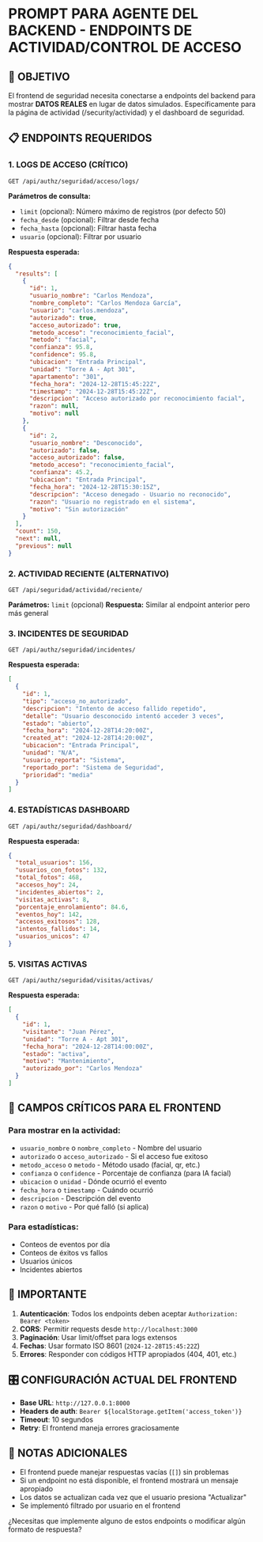 # PROMPT PARA AGENTE DEL BACKEND - ENDPOINTS DE ACTIVIDAD/CONTROL DE ACCESO

## 🎯 OBJETIVO
El frontend de seguridad necesita conectarse a endpoints del backend para mostrar **DATOS REALES** en lugar de datos simulados. Específicamente para la página de actividad (/security/actividad) y el dashboard de seguridad.

## 📋 ENDPOINTS REQUERIDOS

### 1. **LOGS DE ACCESO (CRÍTICO)**
```
GET /api/authz/seguridad/acceso/logs/
```
**Parámetros de consulta:**
- `limit` (opcional): Número máximo de registros (por defecto 50)
- `fecha_desde` (opcional): Filtrar desde fecha
- `fecha_hasta` (opcional): Filtrar hasta fecha
- `usuario` (opcional): Filtrar por usuario

**Respuesta esperada:**
```json
{
  "results": [
    {
      "id": 1,
      "usuario_nombre": "Carlos Mendoza",
      "nombre_completo": "Carlos Mendoza García",
      "usuario": "carlos.mendoza",
      "autorizado": true,
      "acceso_autorizado": true,
      "metodo_acceso": "reconocimiento_facial",
      "metodo": "facial",
      "confianza": 95.8,
      "confidence": 95.8,
      "ubicacion": "Entrada Principal",
      "unidad": "Torre A - Apt 301",
      "apartamento": "301",
      "fecha_hora": "2024-12-28T15:45:22Z",
      "timestamp": "2024-12-28T15:45:22Z",
      "descripcion": "Acceso autorizado por reconocimiento facial",
      "razon": null,
      "motivo": null
    },
    {
      "id": 2,
      "usuario_nombre": "Desconocido",
      "autorizado": false,
      "acceso_autorizado": false,
      "metodo_acceso": "reconocimiento_facial",
      "confianza": 45.2,
      "ubicacion": "Entrada Principal",
      "fecha_hora": "2024-12-28T15:30:15Z",
      "descripcion": "Acceso denegado - Usuario no reconocido",
      "razon": "Usuario no registrado en el sistema",
      "motivo": "Sin autorización"
    }
  ],
  "count": 150,
  "next": null,
  "previous": null
}
```

### 2. **ACTIVIDAD RECIENTE (ALTERNATIVO)**
```
GET /api/seguridad/actividad/reciente/
```
**Parámetros:** `limit` (opcional)
**Respuesta:** Similar al endpoint anterior pero más general

### 3. **INCIDENTES DE SEGURIDAD**
```
GET /api/authz/seguridad/incidentes/
```
**Respuesta esperada:**
```json
[
  {
    "id": 1,
    "tipo": "acceso_no_autorizado",
    "descripcion": "Intento de acceso fallido repetido",
    "detalle": "Usuario desconocido intentó acceder 3 veces",
    "estado": "abierto",
    "fecha_hora": "2024-12-28T14:20:00Z",
    "created_at": "2024-12-28T14:20:00Z",
    "ubicacion": "Entrada Principal",
    "unidad": "N/A",
    "usuario_reporta": "Sistema",
    "reportado_por": "Sistema de Seguridad",
    "prioridad": "media"
  }
]
```

### 4. **ESTADÍSTICAS DASHBOARD**
```
GET /api/authz/seguridad/dashboard/
```
**Respuesta esperada:**
```json
{
  "total_usuarios": 156,
  "usuarios_con_fotos": 132,
  "total_fotos": 468,
  "accesos_hoy": 24,
  "incidentes_abiertos": 2,
  "visitas_activas": 8,
  "porcentaje_enrolamiento": 84.6,
  "eventos_hoy": 142,
  "accesos_exitosos": 128,
  "intentos_fallidos": 14,
  "usuarios_unicos": 47
}
```

### 5. **VISITAS ACTIVAS**
```
GET /api/authz/seguridad/visitas/activas/
```
**Respuesta esperada:**
```json
[
  {
    "id": 1,
    "visitante": "Juan Pérez",
    "unidad": "Torre A - Apt 301",
    "fecha_hora": "2024-12-28T14:00:00Z",
    "estado": "activa",
    "motivo": "Mantenimiento",
    "autorizado_por": "Carlos Mendoza"
  }
]
```

## 🔧 CAMPOS CRÍTICOS PARA EL FRONTEND

### Para mostrar en la actividad:
- `usuario_nombre` o `nombre_completo` - Nombre del usuario
- `autorizado` o `acceso_autorizado` - Si el acceso fue exitoso
- `metodo_acceso` o `metodo` - Método usado (facial, qr, etc.)
- `confianza` o `confidence` - Porcentaje de confianza (para IA facial)
- `ubicacion` o `unidad` - Dónde ocurrió el evento
- `fecha_hora` o `timestamp` - Cuándo ocurrió
- `descripcion` - Descripción del evento
- `razon` o `motivo` - Por qué falló (si aplica)

### Para estadísticas:
- Conteos de eventos por día
- Conteos de éxitos vs fallos
- Usuarios únicos
- Incidentes abiertos

## 🚨 IMPORTANTE

1. **Autenticación**: Todos los endpoints deben aceptar `Authorization: Bearer <token>`
2. **CORS**: Permitir requests desde `http://localhost:3000`
3. **Paginación**: Usar limit/offset para logs extensos
4. **Fechas**: Usar formato ISO 8601 (`2024-12-28T15:45:22Z`)
5. **Errores**: Responder con códigos HTTP apropiados (404, 401, etc.)

## 🎛️ CONFIGURACIÓN ACTUAL DEL FRONTEND

- **Base URL**: `http://127.0.0.1:8000`
- **Headers de auth**: `Bearer ${localStorage.getItem('access_token')}`
- **Timeout**: 10 segundos
- **Retry**: El frontend maneja errores graciosamente

## 📝 NOTAS ADICIONALES

- El frontend puede manejar respuestas vacías (`[]`) sin problemas
- Si un endpoint no está disponible, el frontend mostrará un mensaje apropiado
- Los datos se actualizan cada vez que el usuario presiona "Actualizar"
- Se implementó filtrado por usuario en el frontend

¿Necesitas que implemente alguno de estos endpoints o modificar algún formato de respuesta?